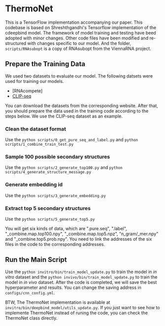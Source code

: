 # ThermoNet
This is a TensorFlow implementation accompanying our paper. This codebase is based on Shreshthgandhi's Tensorflow implementation of the cdeepbind model. The framework of model training and testing have beed adopted with minor changes. Other code files have been modified and re-structured with changes specific to our model. And the folder, `scripts/RNAsubopt` is a copy of RNAsubopt from the ViennaRNA  project.

## Prepare the Training Data
We used two datasets to evaluate our model.
The following datsets were used for training our models.
* [RNAcompete]
* [CLIP-seq](https://github.com/mstrazar/iONMF)

You can download the datasets from the corresponding website. 
After that, you should prepare the data used in the training code according to the steps below. We use the CLIP-seq dataset as an example.

### Clean the dataset format
Use the `python scripts/0_get_pure_seq_and_label.py` and `python scripts/1_combine_train_test.py`

### Sample 100 possible secondary structures
Use the `python scripts/2_generate_top100.py` and `python scripts/4_generate_structure_message.py`

### Generate embedding id
Use the `python scripts/3_generate_embedding.py`

### Extract top 5 secondary structures 
Use the `python scripts/5_generate_top5.py`

You will get six kinds of data, which are ".pure.seq", ".label", "\_combine.map.top100.npy", "\_combine.map.top5.npz", "n_gram/\_mer.npy" and "\_combine.top5.prob.npy". You need to link the addresses of the six files in the code to the corresponding addresses.

## Run the Main Script
Use the `python invitro/bin/train_model_update.py` to train the model in *in vitro* dataset and the `python invivo/bin/train_model_update.py` to train the model in *in vivo* dataset. After the code is completed, we will save the best hyperparameter and results. You can change the saving address in `configs/cnn_config.yml`. 

BTW, The ThermoNet implementation is available at `invitro/bin/deepbind_model/utils_update.py`. If you just want to see how to implemente ThermoNet instead of runing the code, you can check the ThermoNet class directly.

